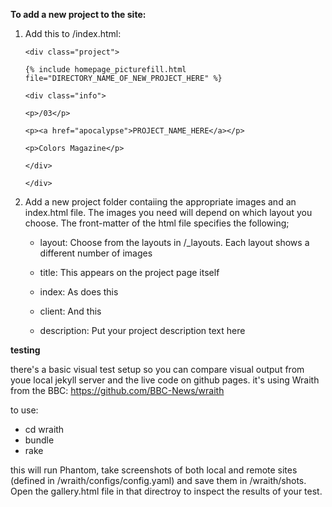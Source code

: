 **To add a new project to the site:**

1. Add this to /index.html:

	`<div class="project">`
	
	`{% include homepage_picturefill.html file="DIRECTORY_NAME_OF_NEW_PROJECT_HERE" %}`
	
	`<div class="info">`
	
	`<p>/03</p>`
	
	`<p><a href="apocalypse">PROJECT_NAME_HERE</a></p>`
	
	`<p>Colors Magazine</p>`
	
	`</div>`
	
	`</div>`

2. Add a new project folder contaiing the appropriate images and an index.html file. The images you need will depend on which layout you choose. The front-matter of the html file specifies the following;

	* layout: Choose from the layouts in /_layouts. Each layout shows a different number of images
	 
	* title: This appears on the project page itself
	 
	* index: As does this
	
	* client: And this
	 
	* description: Put your project description text here

**testing**

there's a basic visual test setup so you can compare visual output from youe local jekyll server and the live code on github pages. it's using Wraith from the BBC: [https://github.com/BBC-News/wraith
](https://github.com/BBC-News/wraith)

to use:

* cd wraith
* bundle
* rake

this will run Phantom, take screenshots of both local and remote sites (defined in /wraith/configs/config.yaml) and save them in /wraith/shots. Open the gallery.html file in that directroy to inspect the results of your test.